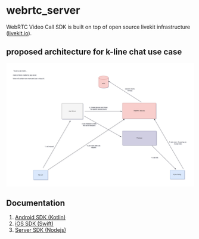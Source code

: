 # webrtc_server

WebRTC Video Call SDK is built on top of open source livekit infrastructure ([livekit.io](https://livekit.io/)).

## proposed architecture for k-line chat use case
![sample](./propose_flow.png)

## Documentation
1. [Android SDK (Kotlin)](https://github.com/klinechatdev/webrtc_android_sdk)
2. [iOS SDK (Swift)](https://github.com/klinechatdev/webrtc_ios_sdk)
3. [Server SDK (Nodejs)](https://www.npmjs.com/package/livekit-server-sdk)
